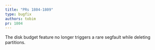 ```yaml
---
title: "PRs 1804-1809"
type: bugfix
authors: tobim
pr: 1804
---
```


The disk budget feature no longer triggers a rare segfault while deleting
partitions.
